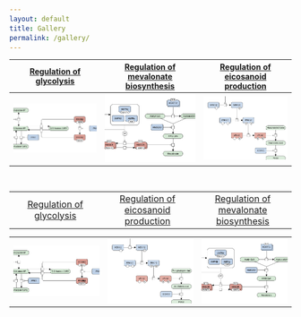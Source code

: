```yaml
---
layout: default
title: Gallery
permalink: /gallery/
---
```



<a href="/glycolysis/">Regulation of glycolysis</a> | <a href="/mevalonate/">Regulation of mevalonate biosynthesis</a> | <a href="/eicosanoids/">Regulation of eicosanoid production</a> 
---|---|---
<a href="/glycolysis/"><img src="/images/maps/F001-glycolysis-cut.png"/></a> | <a href="/mevalonate/"><img src="/images/maps/F003-mevalonate-cut.png"/></a> | <a href="/eicosanoids/"><img src="/images/maps/F002-eicosanoids-cut.png"/></a>

<br />


<table>
    <tr>
      <td style="width: 320px;" align="center"><font size="3"><a href="/glycolysis/">Regulation of glycolysis</a></font></td>
      <td style="width: 320px;" align="center"><font size="3"><a href="/eicosanoids/">Regulation of eicosanoid production</a></font></td>
      <td style="width: 320px;" align="center"><font size="3"><a href="/mevalonate/">Regulation of mevalonate biosynthesis</a></font></td>
    </tr>
</table>
<table>
    <tr>
      <td style="width: 320px;" align="center"><img src="/images/maps/F001-glycolysis-cut.png" width="240"/></td>
      <td style="width: 320px;" align="center"><img src="/images/maps/F002-eicosanoids-cut.png" width="240"/></td>
      <td style="width: 320px;" align="center"><img src="/images/maps/F003-mevalonate-cut.png" width="240"/></td>
    </tr>
</table>
